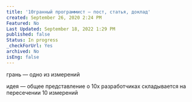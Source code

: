 ```yaml
---
title: '10гранный программист — пост, статья, доклад'
created: September 26, 2020 2:24 PM
Featured: No
Last Updated: September 18, 2022 1:29 PM
published: false
Status: In progress
_checkForUrl: Yes
archived: No
isEng: false
---
```


грань — одно из измeрений

идея — общее представление о 10х разработчиках складывается на пересечении 10 измерений